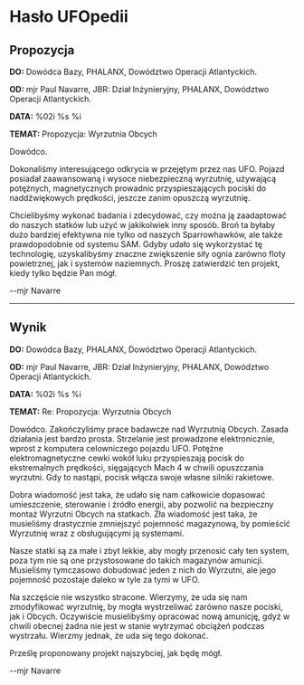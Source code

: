 # Hasło UFOpedii

## Propozycja

**DO:** Dowódca Bazy, PHALANX, Dowództwo Operacji Atlantyckich.

**OD:** mjr Paul Navarre, JBR: Dział Inżynieryjny, PHALANX, Dowództwo
Operacji Atlantyckich.

**DATA:** %02i %s %i

**TEMAT:** Propozycja: Wyrzutnia Obcych

Dowódco.

Dokonaliśmy interesującego odkrycia w przejętym przez nas UFO. Pojazd
posiadał zaawansowaną i wysoce niebezpieczną wyrzutnię, używającą
potężnych, magnetycznych prowadnic przyspieszających pociski do
naddźwiękowych prędkości, jeszcze zanim opuszczą wyrzutnię.

Chcielibyśmy wykonać badania i zdecydować, czy można ją zaadaptować do
naszych statków lub użyć w jakikolwiek inny sposób. Broń ta byłaby dużo
bardziej efektywna nie tylko od naszych Sparrowhawków, ale także
prawdopodobnie od systemu SAM. Gdyby udało się wykorzystać tę
technologię, uzyskalibyśmy znaczne zwiększenie siły ognia zarówno floty
powietrznej, jak i systemów naziemnych. Proszę zatwierdzić ten projekt,
kiedy tylko będzie Pan mógł.

--mjr Navarre

------------------------------------------------------------------------

## Wynik

**DO:** Dowódca Bazy, PHALANX, Dowództwo Operacji Atlantyckich.

**OD:** mjr Paul Navarre, JBR: Dział Inżynieryjny, PHALANX, Dowództwo
Operacji Atlantyckich.

**DATA:** %02i %s %i

**TEMAT:** Re: Propozycja: Wyrzutnia Obcych

Dowódco. Zakończyliśmy prace badawcze nad Wyrzutnią Obcych. Zasada
działania jest bardzo prosta. Strzelanie jest prowadzone elektronicznie,
wprost z komputera celowniczego pojazdu UFO. Potężne elektromagnetyczne
cewki wokół luku przyspieszają pocisk do ekstremalnych prędkości,
sięgających Mach 4 w chwili opuszczania wyrzutni. Gdy to nastąpi, pocisk
włącza swoje własne silniki rakietowe.

Dobra wiadomość jest taka, że udało się nam całkowicie dopasować
umieszczenie, sterowanie i źródło energii, aby pozwolić na bezpieczny
montaż Wyrzutni Obcych na statkach. Zła wiadomość jest taka, że
musieliśmy drastycznie zmniejszyć pojemność magazynową, by pomieścić
Wyrzutnię wraz z obsługującymi ją systemami.

Nasze statki są za małe i zbyt lekkie, aby mogły przenosić cały ten
system, poza tym nie są one przystosowane do takich magazynów amunicji.
Musieliśmy tymczasowo dobudować jeden z nich do Wyrzutni, ale jego
pojemność pozostaje daleko w tyle za tymi w UFO.

Na szczęście nie wszystko stracone. Wierzymy, że uda się nam
zmodyfikować wyrzutnię, by mogła wystrzeliwać zarówno nasze pociski, jak
i Obcych. Oczywiście musielibyśmy opracować nową amunicję, gdyż w chwili
obecnej żadna nie jest w stanie wytrzymać obciążeń podczas wystrzału.
Wierzmy jednak, że uda się tego dokonać.

Prześlę proponowany projekt najszybciej, jak będę mógł.

--mjr Navarre